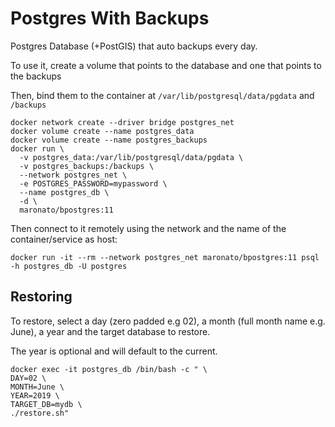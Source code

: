# Postgres With Backups

Postgres Database (+PostGIS) that auto backups every day.

To use it, create a volume that points to the database and one that points to the backups

Then, bind them to the container at `/var/lib/postgresql/data/pgdata` and `/backups`
```
docker network create --driver bridge postgres_net
docker volume create --name postgres_data
docker volume create --name postgres_backups
docker run \
  -v postgres_data:/var/lib/postgresql/data/pgdata \
  -v postgres_backups:/backups \
  --network postgres_net \
  -e POSTGRES_PASSWORD=mypassword \
  --name postgres_db \
  -d \
  maronato/bpostgres:11
```

Then connect to it remotely using the network and the name of the container/service as host:
```
docker run -it --rm --network postgres_net maronato/bpostgres:11 psql -h postgres_db -U postgres
```

## Restoring
To restore, select a day (zero padded e.g 02), a month (full month name e.g. June), a year and the target database to restore.

The year is optional and will default to the current.
```
docker exec -it postgres_db /bin/bash -c " \
DAY=02 \
MONTH=June \
YEAR=2019 \
TARGET_DB=mydb \
./restore.sh"
```
